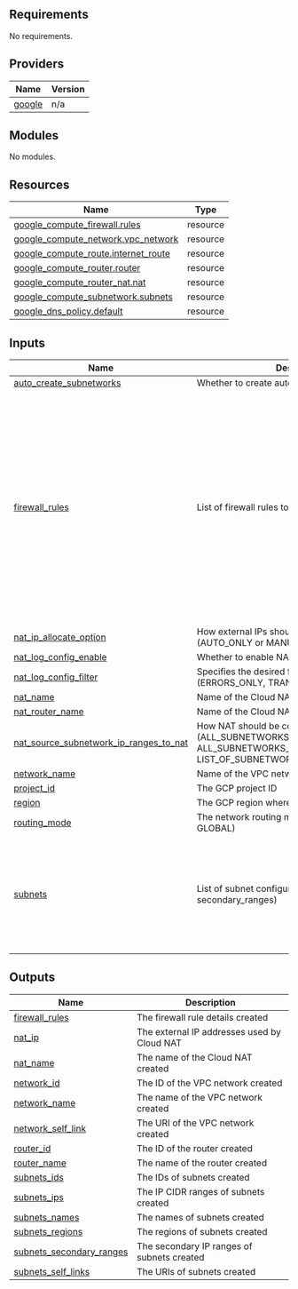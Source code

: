 <!-- BEGIN_TF_DOCS -->
## Requirements

No requirements.

## Providers

| Name | Version |
|------|---------|
| <a name="provider_google"></a> [google](#provider\_google) | n/a |

## Modules

No modules.

## Resources

| Name | Type |
|------|------|
| [google_compute_firewall.rules](https://registry.terraform.io/providers/hashicorp/google/latest/docs/resources/compute_firewall) | resource |
| [google_compute_network.vpc_network](https://registry.terraform.io/providers/hashicorp/google/latest/docs/resources/compute_network) | resource |
| [google_compute_route.internet_route](https://registry.terraform.io/providers/hashicorp/google/latest/docs/resources/compute_route) | resource |
| [google_compute_router.router](https://registry.terraform.io/providers/hashicorp/google/latest/docs/resources/compute_router) | resource |
| [google_compute_router_nat.nat](https://registry.terraform.io/providers/hashicorp/google/latest/docs/resources/compute_router_nat) | resource |
| [google_compute_subnetwork.subnets](https://registry.terraform.io/providers/hashicorp/google/latest/docs/resources/compute_subnetwork) | resource |
| [google_dns_policy.default](https://registry.terraform.io/providers/hashicorp/google/latest/docs/resources/dns_policy) | resource |

## Inputs

| Name | Description | Type | Default | Required |
|------|-------------|------|---------|:--------:|
| <a name="input_auto_create_subnetworks"></a> [auto\_create\_subnetworks](#input\_auto\_create\_subnetworks) | Whether to create auto-mode subnets | `bool` | `false` | no |
| <a name="input_firewall_rules"></a> [firewall\_rules](#input\_firewall\_rules) | List of firewall rules to create | <pre>list(object({<br/>    name        = string<br/>    direction   = string<br/>    priority    = number<br/>    description = string<br/>    ranges      = list(string)<br/>    allow = list(object({<br/>      protocol = string<br/>      ports    = list(string)<br/>    }))<br/>    deny = list(object({<br/>      protocol = string<br/>      ports    = list(string)<br/>    }))<br/>    target_tags        = list(string)<br/>    source_tags        = list(string)<br/>    source_service_accounts = list(string)<br/>    target_service_accounts = list(string)<br/>  }))</pre> | `[]` | no |
| <a name="input_nat_ip_allocate_option"></a> [nat\_ip\_allocate\_option](#input\_nat\_ip\_allocate\_option) | How external IPs should be allocated for the NAT (AUTO\_ONLY or MANUAL\_ONLY) | `string` | `"AUTO_ONLY"` | no |
| <a name="input_nat_log_config_enable"></a> [nat\_log\_config\_enable](#input\_nat\_log\_config\_enable) | Whether to enable NAT logging | `bool` | `true` | no |
| <a name="input_nat_log_config_filter"></a> [nat\_log\_config\_filter](#input\_nat\_log\_config\_filter) | Specifies the desired filtering of logs (ERRORS\_ONLY, TRANSLATIONS\_ONLY, ALL) | `string` | `"ALL"` | no |
| <a name="input_nat_name"></a> [nat\_name](#input\_nat\_name) | Name of the Cloud NAT configuration | `string` | n/a | yes |
| <a name="input_nat_router_name"></a> [nat\_router\_name](#input\_nat\_router\_name) | Name of the Cloud NAT router | `string` | n/a | yes |
| <a name="input_nat_source_subnetwork_ip_ranges_to_nat"></a> [nat\_source\_subnetwork\_ip\_ranges\_to\_nat](#input\_nat\_source\_subnetwork\_ip\_ranges\_to\_nat) | How NAT should be configured per subnetwork (ALL\_SUBNETWORKS\_ALL\_IP\_RANGES, ALL\_SUBNETWORKS\_ALL\_PRIMARY\_IP\_RANGES, LIST\_OF\_SUBNETWORKS) | `string` | `"ALL_SUBNETWORKS_ALL_IP_RANGES"` | no |
| <a name="input_network_name"></a> [network\_name](#input\_network\_name) | Name of the VPC network | `string` | n/a | yes |
| <a name="input_project_id"></a> [project\_id](#input\_project\_id) | The GCP project ID | `string` | n/a | yes |
| <a name="input_region"></a> [region](#input\_region) | The GCP region where resources will be created | `string` | `"us-central1"` | no |
| <a name="input_routing_mode"></a> [routing\_mode](#input\_routing\_mode) | The network routing mode (REGIONAL or GLOBAL) | `string` | `"REGIONAL"` | no |
| <a name="input_subnets"></a> [subnets](#input\_subnets) | List of subnet configurations (name, cidr, region, secondary\_ranges) | <pre>list(object({<br/>    name          = string<br/>    ip_cidr_range = string<br/>    region        = string<br/>    secondary_ranges = list(object({<br/>      range_name    = string<br/>      ip_cidr_range = string<br/>    }))<br/>  }))</pre> | `[]` | no |

## Outputs

| Name | Description |
|------|-------------|
| <a name="output_firewall_rules"></a> [firewall\_rules](#output\_firewall\_rules) | The firewall rule details created |
| <a name="output_nat_ip"></a> [nat\_ip](#output\_nat\_ip) | The external IP addresses used by Cloud NAT |
| <a name="output_nat_name"></a> [nat\_name](#output\_nat\_name) | The name of the Cloud NAT created |
| <a name="output_network_id"></a> [network\_id](#output\_network\_id) | The ID of the VPC network created |
| <a name="output_network_name"></a> [network\_name](#output\_network\_name) | The name of the VPC network created |
| <a name="output_network_self_link"></a> [network\_self\_link](#output\_network\_self\_link) | The URI of the VPC network created |
| <a name="output_router_id"></a> [router\_id](#output\_router\_id) | The ID of the router created |
| <a name="output_router_name"></a> [router\_name](#output\_router\_name) | The name of the router created |
| <a name="output_subnets_ids"></a> [subnets\_ids](#output\_subnets\_ids) | The IDs of subnets created |
| <a name="output_subnets_ips"></a> [subnets\_ips](#output\_subnets\_ips) | The IP CIDR ranges of subnets created |
| <a name="output_subnets_names"></a> [subnets\_names](#output\_subnets\_names) | The names of subnets created |
| <a name="output_subnets_regions"></a> [subnets\_regions](#output\_subnets\_regions) | The regions of subnets created |
| <a name="output_subnets_secondary_ranges"></a> [subnets\_secondary\_ranges](#output\_subnets\_secondary\_ranges) | The secondary IP ranges of subnets created |
| <a name="output_subnets_self_links"></a> [subnets\_self\_links](#output\_subnets\_self\_links) | The URIs of subnets created |
<!-- END_TF_DOCS -->